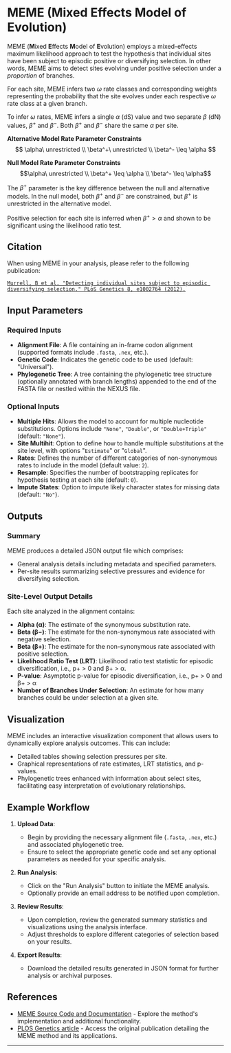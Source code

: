 # MEME (Mixed Effects Model of Evolution)

MEME (**M**ixed **E**ffects **M**odel of **E**volution) employs a mixed-effects
maximum likelihood approach to test the hypothesis that individual sites have
been subject to episodic positive or diversifying selection. In other words,
MEME aims to detect sites evolving under positive selection under a _proportion_
of branches.

For each site, MEME infers two $\omega$ rate classes and corresponding weights
representing the probability that the site evolves under each respective
$\omega$ rate class at a given branch.

To infer $\omega$ rates, MEME infers a single $\alpha$ (dS) value and two
separate $\beta$ (dN) values, $\beta^+$ and $\beta^-$. Both $\beta^+$ and $\beta^-$
share the same $\alpha$ per site.

**Alternative Model Rate Parameter Constraints**
$$ \alpha\ unrestricted \\ \beta^+\ unrestricted \\ \beta^- \leq \alpha $$

**Null Model Rate Parameter Constraints**
$$\alpha\ unrestricted \\ \beta^+ \leq \alpha \\ \beta^- \leq \alpha$$

The $\beta^+$ parameter is the key difference between the null and alternative
models. In the null model, both $\beta^+$ and $\beta^-$ are constrained, but
$\beta^+$ is unrestricted in the alternative model.

Positive selection for each site is inferred when $\beta^+ > \alpha$ and shown
to be significant using the likelihood ratio test.

## Citation

When using MEME in your analysis, please refer to the following publication:

[`Murrell, B et
al. "Detecting individual sites subject to episodic diversifying selection."
PLoS Genetics 8, e1002764
(2012).`](http://dx.doi.org/10.1371/journal.pgen.1002764)

## Input Parameters

### Required Inputs

- **Alignment File**: A file containing an in-frame codon alignment (supported formats include `.fasta`, `.nex`, etc.).
- **Genetic Code**: Indicates the genetic code to be used (default: "Universal").
- **Phylogenetic Tree**: A tree containing the phylogenetic tree structure (optionally annotated with branch lengths) appended to the end of the FASTA file or nestled within the NEXUS file.

### Optional Inputs

- **Multiple Hits**: Allows the model to account for multiple nucleotide substitutions. Options include `"None"`, `"Double"`, or `"Double+Triple"` (default: `"None"`).
- **Site Multihit**: Option to define how to handle multiple substitutions at the site level, with options "`Estimate`" or "`Global`".
- **Rates**: Defines the number of different categories of non-synonymous rates to include in the model (default value: `2`).
- **Resample**: Specifies the number of bootstrapping replicates for hypothesis testing at each site (default: `0`).
- **Impute States**: Option to impute likely character states for missing data (default: `"No"`).

## Outputs

### Summary

MEME produces a detailed JSON output file which comprises:

- General analysis details including metadata and specified parameters.
- Per-site results summarizing selective pressures and evidence for diversifying selection.

### Site-Level Output Details

Each site analyzed in the alignment contains:

- **Alpha (α)**: The estimate of the synonymous substitution rate.
- **Beta (β−)**: The estimate for the non-synonymous rate associated with negative selection.
- **Beta (β+)**: The estimate for the non-synonymous rate associated with positive selection.
- **Likelihood Ratio Test (LRT)**: Likelihood ratio test statistic for episodic diversification, i.e., p+ > 0 and β+ > α.
- **P-value**: Asymptotic p-value for episodic diversification, i.e., p+ > 0 and β+ > α
- **Number of Branches Under Selection**: An estimate for how many branches could be under selection at a given site.

## Visualization

MEME includes an interactive visualization component that allows users to dynamically explore analysis outcomes. This can include:

- Detailed tables showing selection pressures per site.
- Graphical representations of rate estimates, LRT statistics, and p-values.
- Phylogenetic trees enhanced with information about select sites, facilitating easy interpretation of evolutionary relationships.

## Example Workflow

1. **Upload Data**:

   - Begin by providing the necessary alignment file (`.fasta`, `.nex`, etc.) and associated phylogenetic tree.
   - Ensure to select the appropriate genetic code and set any optional parameters as needed for your specific analysis.

2. **Run Analysis**:

   - Click on the "Run Analysis" button to initiate the MEME analysis.
   - Optionally provide an email address to be notified upon completion.

3. **Review Results**:

   - Upon completion, review the generated summary statistics and visualizations using the analysis interface.
   - Adjust thresholds to explore different categories of selection based on your results.

4. **Export Results**:
   - Download the detailed results generated in JSON format for further analysis or archival purposes.

## References

- [MEME Source Code and Documentation](https://github.com/veg/hyphy) - Explore the method's implementation and additional functionality.
- [PLOS Genetics article](https://doi.org/10.1371/journal.pgen.1002764) - Access the original publication detailing the MEME method and its applications.

---
